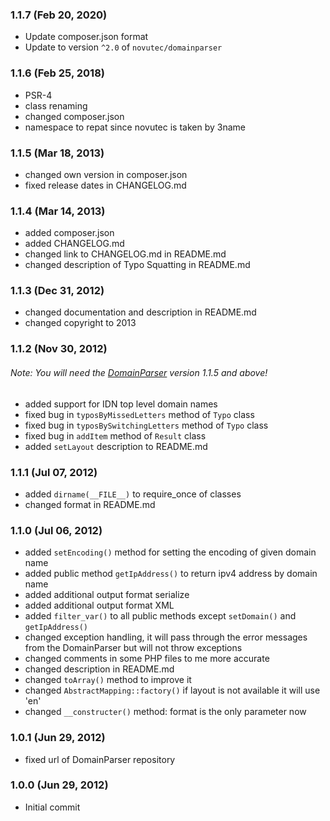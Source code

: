 ### 1.1.7 (Feb 20, 2020)
* Update composer.json format
* Update to version `^2.0` of `novutec/domainparser`

### 1.1.6 (Feb 25, 2018)
* PSR-4
* class renaming
* changed composer.json
* namespace to repat since novutec is taken by 3name

### 1.1.5 (Mar 18, 2013)
* changed own version in composer.json
* fixed release dates in CHANGELOG.md

### 1.1.4 (Mar 14, 2013)
* added composer.json
* added CHANGELOG.md
* changed link to CHANGELOG.md in README.md
* changed description of Typo Squatting in README.md

### 1.1.3 (Dec 31, 2012)
* changed documentation and description in README.md
* changed copyright to 2013

### 1.1.2 (Nov 30, 2012)
###### Note: You will need the [DomainParser](https://github.com/novutec/DomainParser) version 1.1.5 and above!
* added support for IDN top level domain names
* fixed bug in `typosByMissedLetters` method of `Typo` class
* fixed bug in `typosBySwitchingLetters` method of `Typo` class
* fixed bug in `addItem` method of `Result` class
* added `setLayout` description to README.md

### 1.1.1 (Jul 07, 2012)
* added `dirname(__FILE__)` to require_once of classes
* changed format in README.md

### 1.1.0 (Jul 06, 2012)
* added `setEncoding()` method for setting the encoding of given domain name
* added public method `getIpAddress()` to return ipv4 address by domain name
* added additional output format serialize
* added additional output format XML
* added `filter_var()` to all public methods except `setDomain()` and `getIpAddress()`
* changed exception handling, it will pass through the error messages from the DomainParser but will not throw exceptions
* changed comments in some PHP files to me more accurate
* changed description in README.md
* changed `toArray()` method to improve it
* changed `AbstractMapping::factory()` if layout is not available it will use 'en'
* changed `__constructer()` method: format is the only parameter now

### 1.0.1 (Jun 29, 2012)
* fixed url of DomainParser repository

### 1.0.0 (Jun 29, 2012)
* Initial commit
